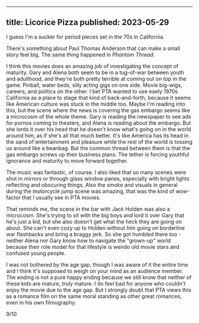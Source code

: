 ----
title: Licorice Pizza
published: 2023-05-29
----

I guess I'm a sucker for period pieces set in the 70s in California.

There's something about Paul Thomas Anderson that can make a small story feel big. The same thing happened in _Phantom Thread_.

I think this movies does an amazing job of investigating the concept of maturity. Gary and Alena both seem to be in a tug-of-war between youth and adulthood, and they're both pretty terrible at coming out on top in the game. Pinball, water beds, silly acting gigs on one side. Movie big-wigs, careers, and politics on the other. I bet PTA wanted to use eaely 1970s California as a place to stage that kind of back-and-forth, because it seems like American culture was stuck in the middle too. Maybe I'm reading into this, but the scene where the news is covering the gas embargo seems like a microcosm of the whole theme. Gary is reading the newspaper to see ads for pornos coming to theaters, and Alena is reading about the embargo. But she lords it over his head that he doesn't know what's going on in the world around him, as if she's all that much better. It's like America has its head in the sand of entertainment and pleasure while the rest of the world is tossing us around like a beanbag. But the common thread between them is that the gas embargo screws up their business plans. The tether is forcing youthful ignorance and maturity to move forward together.

The music was fantastic, of course. I also liked that so many scenes were shot in mirrors or through glass window panes, especially with bright lights reflecting and obscuring things. Also the smoke and visuals in general during the motorcycle jump scene was amazing, that was the kind of wow-factor that I usually see in PTA movies.

That reminds me, the scene in the bar with Jack Holden was also a microcosm. She's trying to sit with the big boys and lord it over Gary that he's just a kid, but she also doesn't get what the heck they are going on about. She can't even cozy up to Holden without him going on borderline war flashbacks and bring a braggy jerk. So she got humbled there too - neither Alena nor Gary know how to navigate the "grown-up" world because their role model for that lifestyle is weirdo old movie stars and confused young people.

I was not bothered by the age gap, though I was aware of it the entire time and I think it's supposed to weigh on your mind as an audience member. The ending is not a pure happy ending because we still know that neither of these kids are mature, truly mature. I do feel bad for anyone who couldn't enjoy the movie due to the age gap. But I strongly doubt that PTA views this as a romance film on the same moral standing as other great romances, even in his own filmography.

9/10


